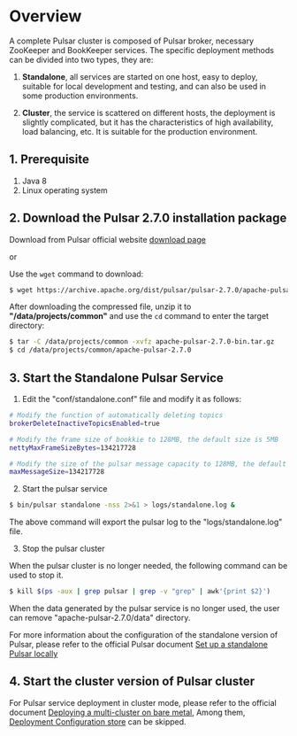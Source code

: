 # Overview

A complete Pulsar cluster is composed of Pulsar broker, necessary ZooKeeper and BookKeeper services. The specific deployment methods can be divided into two types, they are:

1. **Standalone**, all services are started on one host, easy to deploy, suitable for local development and testing, and can also be used in some production environments.

2. **Cluster**, the service is scattered on different hosts, the deployment is slightly complicated, but it has the characteristics of high availability, load balancing, etc. It is suitable for the production environment.

## 1. Prerequisite

1. Java 8
2. Linux operating system

## 2. Download the Pulsar 2.7.0 installation package

Download from Pulsar official website [download page](https://pulsar.apache.org/download/)

or

Use the `wget` command to download:

``` bash
$ wget https://archive.apache.org/dist/pulsar/pulsar-2.7.0/apache-pulsar-2.7.0-bin.tar.gz
```

After downloading the compressed file, unzip it to **"/data/projects/common"** and use the `cd` command to enter the target directory:

``` bash
$ tar -C /data/projects/common -xvfz apache-pulsar-2.7.0-bin.tar.gz
$ cd /data/projects/common/apache-pulsar-2.7.0
```

## 3. Start the Standalone Pulsar Service

1. Edit the "conf/standalone.conf" file and modify it as follows:

``` bash
# Modify the function of automatically deleting topics
brokerDeleteInactiveTopicsEnabled=true

# Modify the frame size of bookkie to 128MB, the default size is 5MB
nettyMaxFrameSizeBytes=134217728

# Modify the size of the pulsar message capacity to 128MB, the default is 5MB
maxMessageSize=134217728
```

2. Start the pulsar service

``` bash
$ bin/pulsar standalone -nss 2>&1 > logs/standalone.log &
```

The above command will export the pulsar log to the "logs/standalone.log" file.

3. Stop the pulsar cluster

When the pulsar cluster is no longer needed, the following command can be used to stop it.

``` bash
$ kill $(ps -aux | grep pulsar | grep -v "grep" | awk'{print $2}')
```

When the data generated by the pulsar service is no longer used, the user can remove "apache-pulsar-2.7.0/data" directory.

For more information about the configuration of the standalone version of Pulsar, please refer to the official Pulsar document [Set up a standalone Pulsar locally](https://pulsar.apache.org/docs/en/standalone/)

## 4. Start the cluster version of Pulsar cluster

For Pulsar service deployment in cluster mode, please refer to the official document [Deploying a multi-cluster on bare metal](https://pulsar.apache.org/docs/en/deploy-bare-metal-multi-cluster), Among them, [Deployment Configuration store](https://pulsar.apache.org/docs/en/deploy-bare-metal-multi-cluster/#deploy-the-configuration-store) can be skipped.
